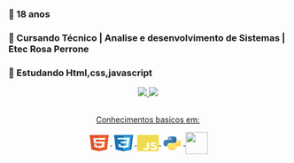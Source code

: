 <div align="center">
  <h3  align="left">🔵 18 anos </h3>
  <h3 align="left">🔵 Cursando Técnico | Analise e desenvolvimento de Sistemas | Etec Rosa Perrone </h3>
  <h3 align="left">🔵 Estudando Html,css,javascript </h3>
  </div>
</div>



<div align="center">
  <a href="https://github.com/rafaballerini">
  <img height="180em" src="https://github-readme-stats.vercel.app/api?username=Godoigabriell&show_icons=true&theme=Dark&include_all_commits=true&count_private=true"/>
  <img height="180em" src="https://github-readme-stats.vercel.app/api/top-langs/?username=Godoigabriell&layout=compact&langs_count=7&theme=Dark"/>
</div>
  
  
<div align="center" style="display: inline_block"><br>
 <p> Conhecimentos basicos em:</p>
  <img align="center" alt="Godoi-HTML" height="30" width="40" src="https://raw.githubusercontent.com/devicons/devicon/master/icons/html5/html5-original.svg">
  <img align="center" alt="Godoi-CSS" height="30" width="40" src="https://raw.githubusercontent.com/devicons/devicon/master/icons/css3/css3-original.svg">
  <img align="center" alt="Godoi-Js" height="30" width="40" src="https://raw.githubusercontent.com/devicons/devicon/master/icons/javascript/javascript-plain.svg">
  <img align="center" alt="Godoi-Python" height="30" width="40" src="https://raw.githubusercontent.com/devicons/devicon/master/icons/python/python-original.svg">
 <img align="center"  height="40" width="40" src="https://cdn.jsdelivr.net/gh/devicons/devicon/icons/php/php-plain.svg" />
</svg>
</div>
